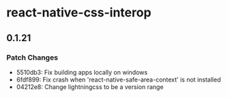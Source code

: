 # react-native-css-interop

## 0.1.21

### Patch Changes

- 5510db3: Fix building apps locally on windows
- 6fdf899: Fix crash when 'react-native-safe-area-context' is not installed
- 04212e8: Change lightningcss to be a version range
